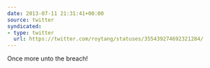 ```yaml
---
date: 2013-07-11 21:31:41+00:00
source: twitter
syndicated:
- type: twitter
  url: https://twitter.com/roytang/statuses/355439274692321284/
---
```


Once more unto the breach!